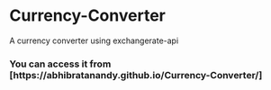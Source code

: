 # Currency-Converter
A currency converter using exchangerate-api
<h3>You can access it from [https://abhibratanandy.github.io/Currency-Converter/]</h3>
